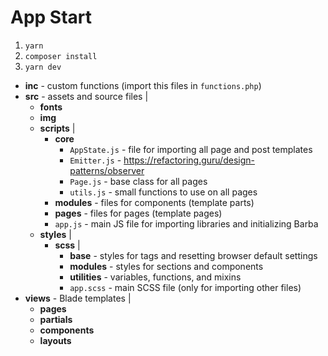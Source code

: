 # App Start
1. `yarn`
2. `composer install`
3. `yarn dev`

- **inc** - custom functions (import this files in `functions.php`)
- **src** - assets and source files
    |
    - **fonts**
    - **img**
    - **scripts**
      |
      - **core**
        - `AppState.js` - file for importing all page and post templates
        - `Emitter.js` - https://refactoring.guru/design-patterns/observer
        - `Page.js` - base class for all pages
        - `utils.js` - small functions to use on all pages
      - **modules** - files for components (template parts)
      - **pages** - files for pages (template pages)
      - `app.js` - main JS file for importing libraries and initializing Barba
    - **styles**
      |
      - **scss**
        |
        - **base** - styles for tags and resetting browser default settings
        - **modules** - styles for sections and components
        - **utilities** - variables, functions, and mixins
        - `app.scss` - main SCSS file (only for importing other files)
- **views** - Blade templates
  |
  - **pages**
  - **partials**
  - **components**
  - **layouts**
